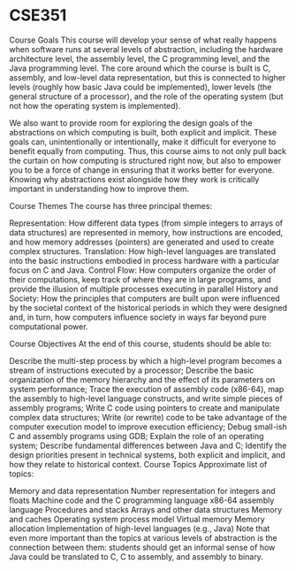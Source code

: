 # CSE351

Course Goals
This course will develop your sense of what really happens when software runs at several levels of abstraction, including the hardware architecture level, the assembly level, the C programming level, and the Java programming level. The core around which the course is built is C, assembly, and low-level data representation, but this is connected to higher levels (roughly how basic Java could be implemented), lower levels (the general structure of a processor), and the role of the operating system (but not how the operating system is implemented).

We also want to provide room for exploring the design goals of the abstractions on which computing is built, both explicit and implicit. These goals can, unintentionally or intentionally, make it difficult for everyone to benefit equally from computing. Thus, this course aims to not only pull back the curtain on how computing is structured right now, but also to empower you to be a force of change in ensuring that it works better for everyone. Knowing why abstractions exist alongside how they work is critically important in understanding how to improve them.

Course Themes
The course has three principal themes:

Representation: How different data types (from simple integers to arrays of data structures) are represented in memory, how instructions are encoded, and how memory addresses (pointers) are generated and used to create complex structures.
Translation: How high-level languages are translated into the basic instructions embodied in process hardware with a particular focus on C and Java.
Control Flow: How computers organize the order of their computations, keep track of where they are in large programs, and provide the illusion of multiple processes executing in parallel
History and Society: How the principles that computers are built upon were influenced by the societal context of the historical periods in which they were designed and, in turn, how computers influence society in ways far beyond pure computational power.

Course Objectives
At the end of this course, students should be able to:

Describe the multi-step process by which a high-level program becomes a stream of instructions executed by a processor;
Describe the basic organization of the memory hierarchy and the effect of its parameters on system performance;
Trace the execution of assembly code (x86-64), map the assembly to high-level language constructs, and write simple pieces of assembly programs;
Write C code using pointers to create and manipulate complex data structures;
Write (or rewrite) code to be take advantage of the computer execution model to improve execution efficiency;
Debug small-ish C and assembly programs using GDB;
Explain the role of an operating system;
Describe fundamental differences between Java and C;
Identify the design priorities present in technical systems, both explicit and implicit, and how they relate to historical context.
Course Topics
Approximate list of topics:

Memory and data representation
Number representation for integers and floats
Machine code and the C programming language
x86-64 assembly language
Procedures and stacks
Arrays and other data structures
Memory and caches
Operating system process model
Virtual memory
Memory allocation
Implementation of high-level languages (e.g., Java)
Note that even more important than the topics at various levels of abstraction is the connection between them: students should get an informal sense of how Java could be translated to C, C to assembly, and assembly to binary.
